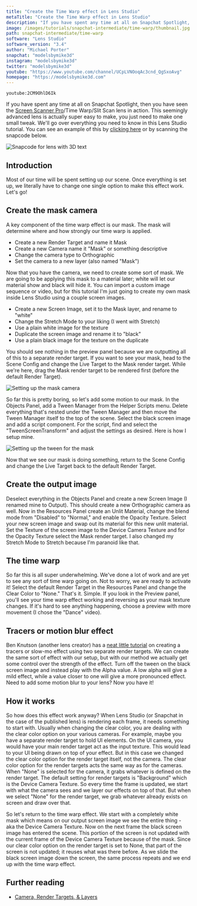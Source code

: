 ```yaml
---
title: "Create the Time Warp effect in Lens Studio"
metaTitle: "Create the Time Warp effect in Lens Studio"
description: "If you have spent any time at all on Snapchat Spotlight, then you have seen the Screen Scanner Pro/Time Warp/Slit Scan lens in action. This seemingly advanced lens is actually super easy to make, you just need to make one small tweak."
image: /images/tutorials/snapchat-intermediate/time-warp/thumbnail.jpg
path: snapchat-intermediate/time-warp
software: "Lens Studio"
software_version: "3.4"
author: "Michael Porter"
snapchat: "modelsbymike3d"
instagram: "modelsbymike3d"
twitter: "modelsbymike3d"
youtube: "https://www.youtube.com/channel/UCpLVNOoqAc3cnd_QgSxoAvg"
homepage: "https://modelsbymike3d.com"
---
```


`youtube:2CM9OhlD6Ik`

If you have spent any time at all on Snapchat Spotlight, then you have seen the [Screen Scanner Pro](https://www.snapchat.com/unlock/?type=SNAPCODE&uuid=9254193def06435bb9731a174ead43ab&metadata=01)/Time Warp/Slit Scan lens in action. This seemingly advanced lens is actually super easy to make, you just need to make one small tweak. We'll go over everything you need to know in this Lens Studio tutorial. You can see an example of this by [clicking here](https://www.snapchat.com/unlock/?type=SNAPCODE&uuid=154cf2dfd5c4494ea5ae26fa30a835f7&metadata=01) or by scanning the snapcode below.

![Snapcode for lens with 3D text](/images/tutorials/snapchat-intermediate/time-warp/snapcode.png)

## Introduction

Most of our time will be spent setting up our scene. Once everything is set up, we literally have to change one single option to make this effect work. Let's go!

## Create the mask camera

A key component of the time warp effect is our mask. The mask will determine where and how strongly our time warp is applied.

- Create a new Render Target and name it Mask
- Create a new Camera name it "Mask" or something descriptive
- Change the camera type to Orthographic
- Set the camera to a new layer (also named "Mask")

Now that you have the camera, we need to create some sort of mask. We are going to be applying this mask to a material later; white will let our material show and black will hide it. You can import a custom image sequence or video, but for this tutorial I'm just going to create my own mask inside Lens Studio using a couple screen images.

- Create a new Screen Image, set it to the Mask layer, and rename to "white"
- Change the Stretch Mode to your liking (I went with Stretch)
- Use a plain white image for the texture
- Duplicate the screen image and rename it to "black"
- Use a plain black image for the texture on the duplicate

You should see nothing in the preview panel because we are outputting all of this to a separate render target. If you want to see your mask, head to the Scene Config and change the Live Target to the Mask render target. While we're here, drag the Mask render target to be rendered first (before the default Render Target).

![Setting up the mask camera](/images/tutorials/snapchat-intermediate/time-warp/mask-setup.jpg)

So far this is pretty boring, so let's add some motion to our mask. In the Objects Panel, add a Tween Manager from the Helper Scripts menu. Delete everything that's nested under the Tween Manager and then move the Tween Manager itself to the top of the scene. Select the black screen image and add a script component. For the script, find and select the "TweenScreenTransform" and adjust the settings as desired. Here is how I setup mine.

![Setting up the tween for the mask](/images/tutorials/snapchat-intermediate/time-warp/tween-settings.jpg)

Now that we see our mask is doing something, return to the Scene Config and change the Live Target back to the default Render Target.

## Create the output image

Deselect everything in the Objects Panel and create a new Screen Image (I renamed mine to Output). This should create a new Orthographic camera as well. Now in the Resources Panel create an Unlit Material, change the blend mode from "Disabled" to "Normal," and enable the Opacity Texture. Select your new screen image and swap out its material for this new unlit material. Set the Texture of the screen image to the Device Camera Texture and for the Opacity Texture select the Mask render target. I also changed my Stretch Mode to Stretch because I'm paranoid like that.

## The time warp

So far this is all super underwhelming. We've done a lot of work and are yet to see any sort of time warp going on. Not to worry, we are ready to activate it! Select the default Render Target in the Resources Panel and change the Clear Color to "None." That's it. Simple. If you look in the Preview panel, you'll see your time warp effect working and reversing as your mask texture changes. If it's hard to see anything happening, choose a preview with more movement (I chose the "Dance" video).

## Tracers or motion blur effect

Ben Knutson (another lens creator) has a [neat little tutorial](https://www.youtube.com/watch?v=ojo-H675MA8) on creating a tracers or slow-mo effect using two separate render targets. We can create the same sort of effect with our setup, but with our method we actually get some control over the strength of the effect. Turn off the tween on the black screen image and instead play with the Alpha value. A low alpha will give a mild effect, while a value closer to one will give a more pronounced effect. Need to add some motion blur to your lens? Now you have it!

## How it works

So how does this effect work anyway? When Lens Studio (or Snapchat in the case of the published lens) is rendering each frame, it needs something to start with. Usually when changing the clear color, you are dealing with the clear color option on your various cameras. For example, maybe you have a separate render target to hold UI elements. On the UI camera, you would have your main render target act as the input texture. This would lead to your UI being drawn on top of your effect. But in this case we changed the clear color option for the render target itself, not the camera. The clear color option for the render targets acts the same way as for the cameras. When "None" is selected for the camera, it grabs whatever is defined on the render target. The default setting for render targets is "Background" which is the Device Camera Texture. So every time the frame is updated, we start with what the camera sees and we layer our effects on top of that. But when we select "None" for the render target, we grab whatever already exists on screen and draw over that.

So let's return to the time warp effect. We start with a completely white mask which means on our output screen image we see the entire thing - aka the Device Camera Texture. Now on the next frame the black screen image has entered the scene. This portion of the screen is not updated with the current frame of the Device Camera Texture because of the mask. Since our clear color option on the render target is set to None, that part of the screen is not updated; it reuses what was there before. As we slide the black screen image down the screen, the same process repeats and we end up with the time warp effect.

## Further reading

- [Camera, Render Targets, & Layers](https://lensstudio.snapchat.com/guides/general/camera/)
